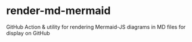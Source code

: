 # render-md-mermaid
GitHub Action &amp; utility for rendering Mermaid-JS diagrams in MD files for display on GitHub
